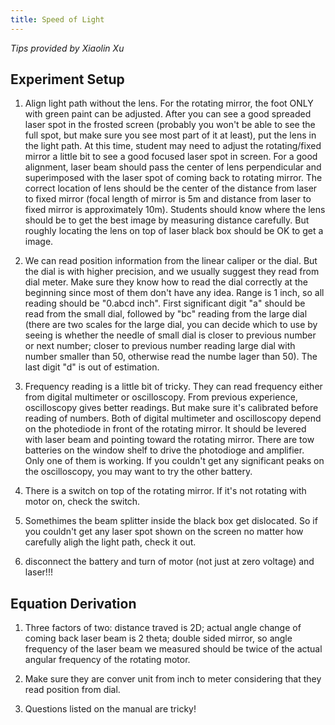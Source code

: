 ```yaml
---
title: Speed of Light
---
```


*Tips provided by Xiaolin Xu*

## Experiment Setup

1. Align light path without the lens. For the rotating mirror, the foot ONLY with
green paint can be adjusted. After you can see a good spreaded laser spot in
the frosted screen (probably you won't be able to see the full spot, but
make sure you see most part of it at least), put the lens in the light path.
At this time, student may need to adjust the rotating/fixed mirror a little
bit to see a good focused laser spot in screen. For a good alignment, laser
beam should pass the center of lens perpendicular and superimposed with the
laser spot of coming back to rotating mirror. The correct location of lens
should be the center of the distance from laser to fixed mirror (focal
length of mirror is 5m and distance from laser to fixed mirror is
approximately 10m). Students should know where the lens should be to get the
best image by measuring distance carefully. But roughly locating the lens on
top of laser black box should be OK to get a image.

2. We can read position information from the linear caliper or the dial. But
the dial is with higher precision, and we usually suggest they read from
dial meter. Make sure they know how to read the dial correctly at the
beginning since most of them don't have any idea. Range is 1 inch, so all
reading should be "0.abcd inch". First significant digit "a" should be read
from the small dial, followed by "bc" reading from the large dial (there are
two scales for the large dial, you can decide which to use by seeing is
whether the needle of small dial is closer to previous number or next
number; closer to previous number reading large dial with number smaller
than 50, otherwise read the numbe lager than 50). The last digit "d" is out
of estimation.

3. Frequency reading is a little bit of tricky. They can read frequency
either from digital multimeter or oscilloscopy. From previous experience,
oscilloscopy gives better readings. But make sure it's calibrated before
reading of numbers. Both of digital multimeter and oscilloscopy depend on
the photediode in front of the rotating mirror. It should be levered with
laser beam and pointing toward the rotating mirror. There are tow batteries
on the window shelf to drive the photodioge and amplifier. Only one of them
is working. If you couldn't get any significant peaks on the oscilloscopy,
you may want to try the other battery.

4. There is a switch on top of the rotating mirror. If it's not rotating
with motor on, check the switch.

5. Somethimes the beam splitter inside the black box get dislocated. So if
you couldn't get any laser spot shown on the screen no matter how carefully
aligh the light path, check it out.

6. disconnect the battery and turn of motor (not just at zero voltage) and
laser!!!

## Equation Derivation

1. Three factors of two: distance traved is 2D; actual angle change of
coming back laser beam is 2 theta; double sided mirror, so angle frequency
of the laser beam we measured should be twice of the actual angular
frequency of the rotating motor.

2. Make sure they are conver unit from inch to meter considering that they
read position from dial.

3. Questions listed on the manual are tricky!
